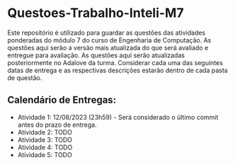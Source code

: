 # Questoes-Trabalho-Inteli-M7
Este repositório é utilizado para guardar as questões das atividades ponderadas do módulo 7 do curso de Engenharia de Computação.
As questões aqui serão a versão mais atualizada do que será avaliado e entregue para avaliação. As questões aqui serão atualizadas posteriormente no Adalove da turma.
Considerar cada uma das seguintes datas de entrega e as respectivas descrições estarão dentro de cada pasta de questão.

## Calendário de Entregas:

- Atividade 1: 12/08/2023 (23h59) - Será considerado o último commit antes do prazo de entrega.
- Atividade 2: TODO
- Atividade 3: TODO
- Atividade 4: TODO
- Atividade 5: TODO